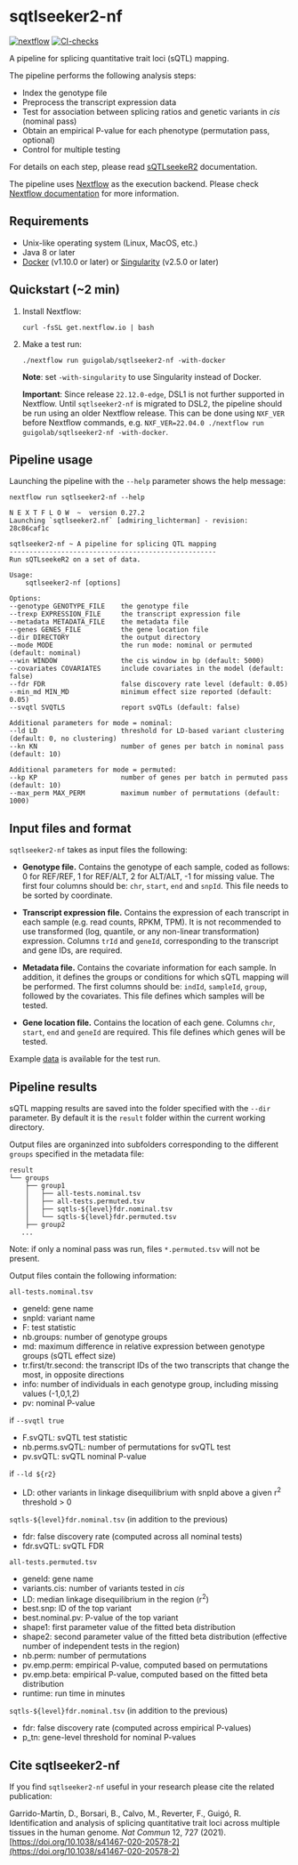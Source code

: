 # sqtlseeker2-nf

[![nextflow](https://img.shields.io/badge/nextflow-%E2%89%A50.27.0-blue.svg)](http://nextflow.io)
[![CI-checks](https://github.com/guigolab/sqtlseeker2-nf/actions/workflows/ci.yaml/badge.svg)](https://github.com/guigolab/sqtlseeker2-nf/actions/workflows/ci.yaml)

A pipeline for splicing quantitative trait loci (sQTL) mapping.

The pipeline performs the following analysis steps:

* Index the genotype file
* Preprocess the transcript expression data
* Test for association between splicing ratios and genetic variants in *cis* (nominal pass)
* Obtain an empirical P-value for each phenotype (permutation pass, optional)
* Control for multiple testing 

For details on each step, please read [sQTLseekeR2](https://github.com/guigolab/sQTLseekeR2) documentation.

The pipeline uses [Nextflow](http://www.nextflow.io) as the execution backend. Please check [Nextflow documentation](http://www.nextflow.io/docs/latest/index.html) for more information.

## Requirements

- Unix-like operating system (Linux, MacOS, etc.)
- Java 8 or later 
- [Docker](https://www.docker.com/) (v1.10.0 or later) or [Singularity](http://singularity.lbl.gov) (v2.5.0 or later)

## Quickstart (~2 min)

1. Install Nextflow:
    ```
    curl -fsSL get.nextflow.io | bash
    ```

2. Make a test run:
    ```
    ./nextflow run guigolab/sqtlseeker2-nf -with-docker
    ```

    **Note**: set `-with-singularity` to use Singularity instead of Docker. 

    **Important**: Since release `22.12.0-edge`, DSL1 is not further supported in Nextflow. Until `sqtlseeker2-nf` is migrated to DSL2, the pipeline should be run using an older Nextflow release. This can be done using `NXF_VER` before Nextflow commands, e.g. `NXF_VER=22.04.0 ./nextflow run guigolab/sqtlseeker2-nf -with-docker`.

## Pipeline usage

Launching the pipeline with the `--help` parameter shows the help message:

```
nextflow run sqtlseeker2-nf --help
```

```
N E X T F L O W  ~  version 0.27.2
Launching `sqtlseeker2.nf` [admiring_lichterman] - revision: 28c86caf1c

sqtlseeker2-nf ~ A pipeline for splicing QTL mapping
----------------------------------------------------
Run sQTLseekeR2 on a set of data.

Usage: 
    sqtlseeker2-nf [options]

Options:
--genotype GENOTYPE_FILE    the genotype file
--trexp EXPRESSION_FILE     the transcript expression file
--metadata METADATA_FILE    the metadata file
--genes GENES_FILE          the gene location file
--dir DIRECTORY             the output directory
--mode MODE                 the run mode: nominal or permuted (default: nominal)
--win WINDOW                the cis window in bp (default: 5000)
--covariates COVARIATES     include covariates in the model (default: false)
--fdr FDR                   false discovery rate level (default: 0.05)
--min_md MIN_MD             minimum effect size reported (default: 0.05)
--svqtl SVQTLS              report svQTLs (default: false)

Additional parameters for mode = nominal:
--ld LD                     threshold for LD-based variant clustering (default: 0, no clustering)
--kn KN                     number of genes per batch in nominal pass (default: 10)

Additional parameters for mode = permuted:
--kp KP                     number of genes per batch in permuted pass (default: 10)
--max_perm MAX_PERM         maximum number of permutations (default: 1000)
```

## Input files and format

`sqtlseeker2-nf` takes as input files the following:

* **Genotype file.**
Contains the genotype of each sample, coded as follows: 0 for REF/REF, 1 for REF/ALT, 2 for ALT/ALT, -1 for missing value.
The first four columns should be: `chr`, `start`, `end` and `snpId`. This file needs to be sorted by coordinate.

* **Transcript expression file.**
Contains the expression of each transcript in each sample (e.g. read counts, RPKM, TPM).
It is not recommended to use transformed (log, quantile, or any non-linear transformation) expression.
Columns `trId` and `geneId`, corresponding to the transcript and gene IDs, are required. 

* **Metadata file.** Contains the covariate information for each sample. 
In addition, it defines the groups or conditions for which sQTL mapping will be performed.
The first columns should be: `indId`, `sampleId`, `group`, followed by the covariates.
This file defines which samples will be tested.

* **Gene location file.**
Contains the location of each gene. Columns `chr`, `start`, `end` and `geneId` are required. 
This file defines which genes will be tested.

Example [data](data) is available for the test run.

## Pipeline results

sQTL mapping results are saved into the folder specified with the `--dir` parameter. By default it is the `result` folder within the current working directory.

Output files are organinzed into subfolders corresponding to the different `groups` specified in the metadata file: 

```
result
└── groups
    ├── group1                            
    │   ├── all-tests.nominal.tsv          
    │   ├── all-tests.permuted.tsv         
    │   ├── sqtls-${level}fdr.nominal.tsv      
    │   └── sqtls-${level}fdr.permuted.tsv     
    ├── group2
   ...
```

Note: if only a nominal pass was run, files `*.permuted.tsv` will not be present.

Output files contain the following information:

`all-tests.nominal.tsv`

* geneId: gene name	
* snpId: variant name
* F: test statistic
* nb.groups: number of genotype groups
* md: maximum difference in relative expression between genotype groups (sQTL effect size)
* tr.first/tr.second: the transcript IDs of the two transcripts that change the most, in opposite directions
* info: number of individuals in each genotype group, including missing values (-1,0,1,2)
* pv: nominal P-value

if `--svqtl true`
* F.svQTL: svQTL test statistic
* nb.perms.svQTL: number of permutations for svQTL test
* pv.svQTL: svQTL nominal P-value 

if `--ld ${r2}`
* LD: other variants in linkage disequilibrium with snpId above a given r<sup>2</sup> threshold > 0

`sqtls-${level}fdr.nominal.tsv` (in addition to the previous)

* fdr: false discovery rate (computed across all nominal tests)
* fdr.svQTL: svQTL FDR

`all-tests.permuted.tsv`

* geneId: gene name
* variants.cis: number of variants tested in *cis*
* LD: median linkage disequilibrium in the region (r<sup>2</sup>)
* best.snp: ID of the top variant
* best.nominal.pv: P-value of the top variant
* shape1: first parameter value of the fitted beta distribution
* shape2: second parameter value of the fitted beta distribution (effective number of independent tests in the region)
* nb.perm: number of permutations
* pv.emp.perm: empirical P-value, computed based on permutations
* pv.emp.beta: empirical P-value, computed based on the fitted beta distribution
* runtime: run time in minutes

`sqtls-${level}fdr.nominal.tsv` (in addition to the previous)

* fdr: false discovery rate (computed across empirical P-values)
* p_tn: gene-level threshold for nominal P-values

## Cite sqtlseeker2-nf

If you find `sqtlseeker2-nf` useful in your research please cite the related publication:

Garrido-Martín, D., Borsari, B., Calvo, M., Reverter, F., Guigó, R. Identification and analysis of splicing quantitative trait loci across multiple tissues in the human genome. *Nat Commun* 12, 727 (2021). [https://doi.org/10.1038/s41467-020-20578-2](https://doi.org/10.1038/s41467-020-20578-2)

